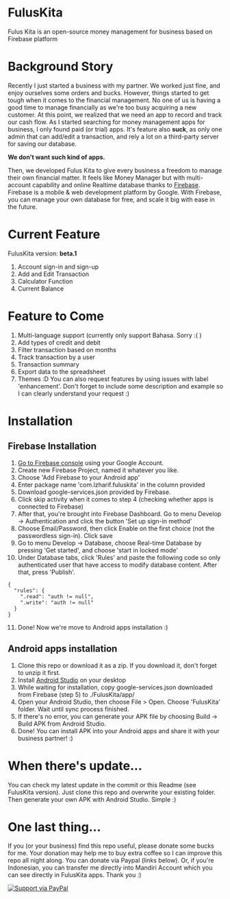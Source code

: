# FulusKita
Fulus Kita is an open-source money management for business based on Firebase platform

# Background Story
Recently I just started a business with my partner. We worked just fine, and enjoy ourselves some orders and bucks. However, things started to get tough when it comes to the financial management. No one of us is having a good time to manage financially as we're too busy acquiring a new customer. At this point, we realized that we need an app to record and track our cash flow. As I started searching for money management apps for business, I only found paid (or trial) apps. It's feature also **suck**, as only one admin that can add/edit a transaction, and rely a lot on a third-party server for saving our database.

**We don't want such kind of apps.**

Then, we developed Fulus Kita to give every business a freedom to manage their own financial matter. It feels like Money Manager but with multi-account capability and online Realtime database thanks to [Firebase](https://firebase.google.com/). Firebase is a mobile & web development platform by Google. With Firebase, you can manage your own database for free, and scale it big with ease in the future.

# Current Feature
FulusKita version: **beta.1**
1. Account sign-in and sign-up
2. Add and Edit Transaction
3. Calculator Function
4. Current Balance

# Feature to Come
1. Multi-language support (currently only support Bahasa. Sorry :( )
1. Add types of credit and debit
2. Filter transaction based on months
3. Track transaction by a user
4. Transaction summary
5. Export data to the spreadsheet
6. Themes :D
You can also request features by using issues with label 'enhancement'. Don't forget to include some description and example so I can clearly understand your request :)

# Installation
## Firebase Installation
1. [Go to Firebase console](https://console.firebase.google.com/) using your Google Account.
2. Create new Firebase Project, named it whatever you like.
3. Choose 'Add Firebase to your Android app'
4. Enter package name 'com.lzharif.fuluskita' in the column provided
5. Download google-services.json provided by Firebase. 
6. Click skip activity when it comes to step 4 (checking whether apps is connected to Firebase)
7. After that, you're brought into Firebase Dashboard. Go to menu Develop -> Authentication and click the button 'Set up sign-in method'
8. Choose Email/Password, then click Enable on the first choice (not the passwordless sign-in). Click save
9. Go to menu Develop -> Database, choose Real-time Database by pressing 'Get started', and choose 'start in locked mode'
10. Under Database tabs, click 'Rules' and paste the following code so only authenticated user that have access to modify database content. After that, press 'Publish'.
```
{
  "rules": {
    ".read": "auth != null",
    ".write": "auth != null"
  }
}
```
11. Done! Now we're move to Android apps installation :)

## Android apps installation
1. Clone this repo or download it as a zip. If you download it, don't forget to unzip it first.
2. Install [Android Studio](https://developer.android.com/studio/install) on your desktop
3. While waiting for installation, copy google-services.json downloaded from Firebase (step 5) to ./FulusKita/app/
4. Open your Android Studio, then choose File > Open. Choose 'FulusKita' folder. Wait until sync process finished.
5. If there's no error, you can generate your APK file by choosing Build -> Build APK from Android Studio.
6. Done! You can install APK into your Android apps and share it with your business partner! :)

# When there's update...
You can check my latest update in the commit or this Readme (see FulusKita version). Just clone this repo and overwrite your existing folder. Then generate your own APK with Android Studio. Simple :)

# One last thing...
If you (or your business) find this repo useful, please donate some bucks for me. Your donation may help me to buy extra coffee so I can improve this repo all night along. You can donate via Paypal (links below). Or, if you're Indonesian, you can transfer me directly into Mandiri Account which you can see directly in FulusKita apps. Thank you :)

[![Support via PayPal](https://cdn.rawgit.com/twolfson/paypal-github-button/1.0.0/dist/button.svg)](https://www.paypal.me/lzharif/)
